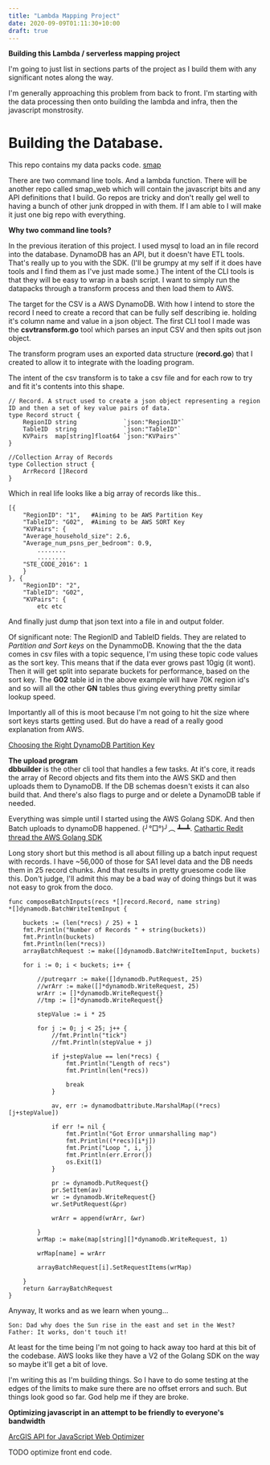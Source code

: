 ```yaml
---
title: "Lambda Mapping Project"
date: 2020-09-09T01:11:30+10:00
draft: true
---
```


**Building this Lambda / serverless mapping project**

I'm going to just list in sections parts of the project as I build them with any significant notes along the way.

I'm generally approaching this problem from back to front. I'm starting with the data processing then onto building the lambda and infra, then the javascript monstrosity. 

# Building the Database.

This repo contains my data packs code. [smap](https://github.com/gabesargeant/smap)

There are two command line tools. And a lambda function.
There will be another repo called smap_web which will contain the javascript bits and any API definitions that I build. Go repos are tricky and don't really gel well to having a bunch of other junk dropped in with them. If I am able to I will make it just one big repo with everything.

**Why two command line tools?**  

In the previous iteration of this project. I used mysql to load an in file record into the database. DynamoDB has an API, but it doesn't have ETL tools. That's really up to you with the SDK. (I'll be grumpy at my self if it does have tools and I find them as I've just made some.)
The intent of the CLI tools is that they will be easy to wrap in a bash script. I want to simply run the datapacks through a transform process and then load them to AWS.

The target for the CSV is a AWS DynamoDB. With how I intend to store the record I need to create a record that can be fully self describing ie. holding it's column name and value in a json object. 
The first CLI tool I made was the **csvtransform.go** tool which parses an input CSV and then spits out json object.

The transform program uses an exported data structure (**record.go**) that I created to allow it to integrate with the loading program. 

The intent of the csv transform is to take a csv file and for each row to try and fit it's contents into this shape.

```
// Record. A struct used to create a json object representing a region ID and then a set of key value pairs of data.
type Record struct {
	RegionID string             `json:"RegionID"`
	TableID  string             `json:"TableID"`
	KVPairs  map[string]float64 `json:"KVPairs"`
}

//Collection Array of Records
type Collection struct {
	ArrRecord []Record
}
```

Which in real life looks like a big array of records like this..
```
[{
    "RegionID": "1",   #Aiming to be AWS Partition Key
    "TableID": "G02",  #Aiming to be AWS SORT Key
    "KVPairs": {
	"Average_household_size": 2.6,
	"Average_num_psns_per_bedroom": 0.9,
        ........
        ........
	"STE_CODE_2016": 1
    }
}, {
    "RegionID": "2",
    "TableID": "G02",
    "KVPairs": {
        etc etc
```
And finally just dump that json text into a file in and output folder.  

Of significant note: The RegionID and TableID fields. They are related to *Partition and Sort keys* on the DynammoDB. Knowing that the the data comes in csv files with a topic sequence, I'm using these topic code values as the sort key. This means that if the data ever grows past 10gig (it wont). Then it will get split into separate buckets for performance, based on the sort key. The **G02** table id in the above example will have 70K region id's and so will all the other **GN** tables thus giving everything pretty similar lookup speed.  

Importantly all of this is moot because I'm not going to hit the size where sort keys starts getting used. But do have a read of a really good explanation from AWS.

[Choosing the Right DynamoDB Partition Key](https://aws.amazon.com/blogs/database/choosing-the-right-dynamodb-partition-key/)

**The upload program**  
**dbbuilder** is the other cli tool that handles a few tasks. At it's core, it reads the array of Record objects and fits them into the AWS SKD and then uploads them to DynamoDB. If the DB schemas doesn't exists it can also build that. And there's also flags to purge and or delete a DynamoDB table if needed.  

Everything was simple until I started using the AWS Golang SDK. And then Batch uploads to dynamoDB happened. (╯°□°)╯︵ ┻━┻. [Cathartic Redit thread the AWS Golang SDK](https://www.reddit.com/r/golang/comments/65qyu2/aws_how_you_shouldnt_write_your_api/) 

Long story short but this method is all about filling up a batch input request with records. I have ~56,000 of those for SA1 level data and the DB needs them in 25 record chunks. And that results in pretty gruesome code like this. Don't judge, I'll admit this may be a bad way of doing things but it was not easy to grok from the doco.  

```
func composeBatchInputs(recs *[]record.Record, name string) 
*[]dynamodb.BatchWriteItemInput {

    buckets := (len(*recs) / 25) + 1
    fmt.Println("Number of Records " + string(buckets))
    fmt.Println(buckets)
    fmt.Println(len(*recs))
    arrayBatchRequest := make([]dynamodb.BatchWriteItemInput, buckets)

    for i := 0; i < buckets; i++ {

        //putreqarr := make([]dynamodb.PutRequest, 25)
        //wrArr := make([]*dynamodb.WriteRequest, 25)
        wrArr := []*dynamodb.WriteRequest{}
        //tmp := []*dynamodb.WriteRequest{}

        stepValue := i * 25

        for j := 0; j < 25; j++ {
            //fmt.Println("tick")
            //fmt.Println(stepValue + j)

            if j+stepValue == len(*recs) {
                fmt.Println("Length of recs")
                fmt.Println(len(*recs))

                break
            }

            av, err := dynamodbattribute.MarshalMap((*recs)[j+stepValue])

            if err != nil {
                fmt.Println("Got Error unmarshalling map")
                fmt.Println((*recs)[i*j])
                fmt.Print("Loop ", i, j)
                fmt.Println(err.Error())
                os.Exit(1)
            }

            pr := dynamodb.PutRequest{}
            pr.SetItem(av)
            wr := dynamodb.WriteRequest{}
            wr.SetPutRequest(&pr)

            wrArr = append(wrArr, &wr)

        }
        wrMap := make(map[string][]*dynamodb.WriteRequest, 1)

        wrMap[name] = wrArr

        arrayBatchRequest[i].SetRequestItems(wrMap)

    }
    return &arrayBatchRequest
}
```
Anyway, It works and as we learn when young...
```
Son: Dad why does the Sun rise in the east and set in the West?
Father: It works, don't touch it!
```
At least for the time being I'm not going to hack away too hard at this bit of the codebase. 
AWS looks like they have a V2 of the Golang SDK on the way so maybe it'll get a bit of love. 

I'm writing this as I'm building things. So I have to do some testing at the edges of the limits to make sure there are no offset errors and such. But things look good so far. 
God help me if they are broke.


**Optimizing javascript in an attempt to be friendly to everyone's bandwidth**

[ArcGIS API for JavaScript Web Optimizer](https://developers.arcgis.com/javascript/3/jshelp/inside_web_optimizer.html)

TODO optimize front end code. 


